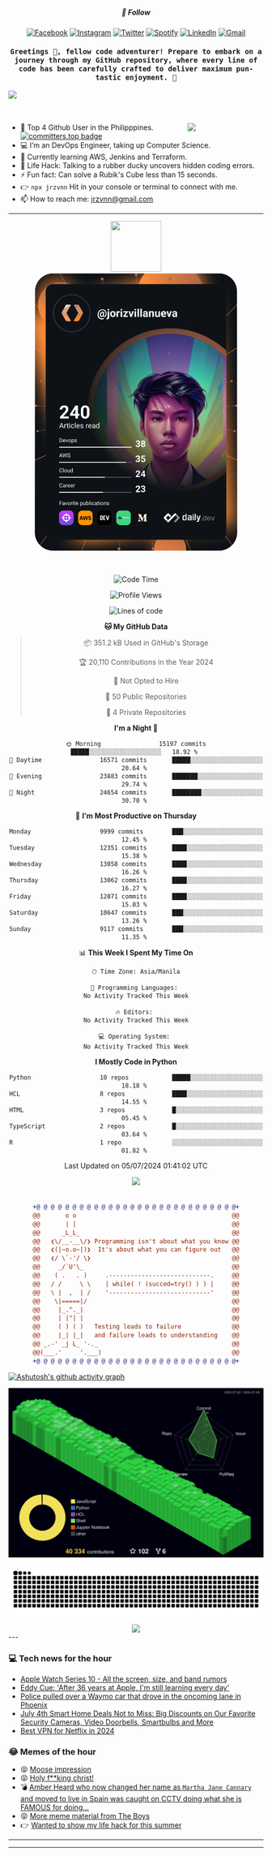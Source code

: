 <h5 align="center">💬 Follow</h5>
<div align="center">

[![Facebook](https://img.shields.io/badge/Facebook-%231877F2.svg?style=for-the-badge&logo=Facebook&logoColor=white)](https://www.facebook.com/Horisyo/)
[![Instagram](https://img.shields.io/badge/Instagram-%23E4405F.svg?style=for-the-badge&logo=Instagram&logoColor=white)](https://www.instagram.com/jrzvnn_/)
[![Twitter](https://img.shields.io/badge/Twitter-%231DA1F2.svg?style=for-the-badge&logo=Twitter&logoColor=white)](https://twitter.com/jrz_studies)
[![Spotify](https://img.shields.io/badge/Spotify-%231ED760.svg?style=for-the-badge&logo=Spotify&logoColor=white)](https://open.spotify.com/user/217td4qrc6mzqjodfalmzjpdi?si=b93099b9078c4ccb)
[![LinkedIn](https://img.shields.io/badge/LinkedIn-%230077B5.svg?style=for-the-badge&logo=LinkedIn&logoColor=white)](https://www.linkedin.com/in/jrz-vnn/)
[![Gmail](https://img.shields.io/badge/Gmail-D14836?style=for-the-badge&logo=gmail&logoColor=white)](mailto:jrzvnn@gmail.com)

</div>
<h4 align="center"><samp>Greetings 👋, fellow code adventurer! Prepare to embark on a journey through my GitHub repository, where every line of code has been carefully crafted to deliver maximum pun-tastic enjoyment. 🚀 </samp></h4>

<!--horizontal divider(gradiant)-->
<img src="https://user-images.githubusercontent.com/73097560/115834477-dbab4500-a447-11eb-908a-139a6edaec5c.gif">

&nbsp; 

<img align='right' src='https://github.com/Rishit-dagli/Rishit-dagli/blob/master/images/octocat-anime.gif' width='150"'>

- 🚀 Top 4 Github User in the Philipppines. [![committers.top badge](https://user-badge.committers.top/philippines/jrzvnn.svg)](https://user-badge.committers.top/philippines/USERNAME)
- 💻 I’m an DevOps Engineer, taking up Computer Science.
- 🤖 Currently learning AWS, Jenkins and Terraform.
- 🎯 Life Hack: Talking to a rubber ducky uncovers hidden coding errors.
- ⚡ Fun fact: Can solve a Rubik's Cube less than 15 seconds.
- 👉 `npx jrzvnn` Hit in your console or terminal to connect with me.
- 📫 How to reach me: jrzvnn@gmail.com

---

<!--🖼️OCTOCAT-->
<p align="center">

<img src="https://media.giphy.com/media/IP7sarl7C5lSFCw9rG/giphy.gif"  width="100px" height="100px">
<br />
<a href="https://app.daily.dev/jorizvillanueva"><img src="https://github.com/jrzvnn/jrzvnn/blob/main/devcard.svg" width="400" alt="Joriz Dev Card"/></a>
</p>

<br />
<div align="center">

<!--START_SECTION:waka-->
![Code Time](http://img.shields.io/badge/Code%20Time-259%20hrs%2059%20mins-blue)

![Profile Views](http://img.shields.io/badge/Profile%20Views-47-blue)

![Lines of code](https://img.shields.io/badge/From%20Hello%20World%20I%27ve%20Written-1.6%20million%20lines%20of%20code-blue)

**🐱 My GitHub Data** 

> 📦 351.2 kB Used in GitHub's Storage 
 > 
> 🏆 20,110 Contributions in the Year 2024
 > 
> 🚫 Not Opted to Hire
 > 
> 📜 50 Public Repositories 
 > 
> 🔑 4 Private Repositories 
 > 
**I'm a Night 🦉** 

```text
🌞 Morning                15197 commits       █████░░░░░░░░░░░░░░░░░░░░   18.92 % 
🌆 Daytime                16571 commits       █████░░░░░░░░░░░░░░░░░░░░   20.64 % 
🌃 Evening                23883 commits       ███████░░░░░░░░░░░░░░░░░░   29.74 % 
🌙 Night                  24654 commits       ████████░░░░░░░░░░░░░░░░░   30.70 % 
```
📅 **I'm Most Productive on Thursday** 

```text
Monday                   9999 commits        ███░░░░░░░░░░░░░░░░░░░░░░   12.45 % 
Tuesday                  12351 commits       ████░░░░░░░░░░░░░░░░░░░░░   15.38 % 
Wednesday                13058 commits       ████░░░░░░░░░░░░░░░░░░░░░   16.26 % 
Thursday                 13062 commits       ████░░░░░░░░░░░░░░░░░░░░░   16.27 % 
Friday                   12071 commits       ████░░░░░░░░░░░░░░░░░░░░░   15.03 % 
Saturday                 10647 commits       ███░░░░░░░░░░░░░░░░░░░░░░   13.26 % 
Sunday                   9117 commits        ███░░░░░░░░░░░░░░░░░░░░░░   11.35 % 
```


📊 **This Week I Spent My Time On** 

```text
🕑︎ Time Zone: Asia/Manila

💬 Programming Languages: 
No Activity Tracked This Week

🔥 Editors: 
No Activity Tracked This Week

💻 Operating System: 
No Activity Tracked This Week
```

**I Mostly Code in Python** 

```text
Python                   10 repos            █████░░░░░░░░░░░░░░░░░░░░   18.18 % 
HCL                      8 repos             ████░░░░░░░░░░░░░░░░░░░░░   14.55 % 
HTML                     3 repos             █░░░░░░░░░░░░░░░░░░░░░░░░   05.45 % 
TypeScript               2 repos             █░░░░░░░░░░░░░░░░░░░░░░░░   03.64 % 
R                        1 repo              ░░░░░░░░░░░░░░░░░░░░░░░░░   01.82 % 
```




 Last Updated on 05/07/2024 01:41:02 UTC
<!--END_SECTION:waka-->

<img src="https://wakatime.com/share/@jrzvnn/70a4618c-7cd9-4016-b7b9-eabe75c837ee.svg">

<br />
<br />

```diff
+@ @ @ @ @ @ @ @ @ @ @ @ @ @ @ @ @ @ @ @ @ @ @ @ @ @ @ @+
@@       o o                                           @@
@@       | |                                           @@
@@      _L_L_                                          @@
@@   ❮\/__-__\/❯ Programming isn't about what you know @@
@@   ❮(|~o.o~|)❯  It's about what you can figure out   @@
@@   ❮/ \`-'/ \❯                                       @@
@@     _/`U'\_                                         @@
@@    ( .   . )     .----------------------------.     @@
@@   / /     \ \    | while( ! (succed=try() ) ) |     @@
@@   \ |  ,  | /    '----------------------------'     @@
@@    \|=====|/                                        @@
@@     |_.^._|                                         @@
@@     | |"| |                                         @@
@@     ( ) ( )   Testing leads to failure              @@
@@     |_| |_|   and failure leads to understanding    @@
@@ _.-' _j L_ '-._                                     @@
@@(___.'     '.___)                                    @@
+@ @ @ @ @ @ @ @ @ @ @ @ @ @ @ @ @ @ @ @ @ @ @ @ @ @ @ @+

```

</div>


[![Ashutosh's github activity graph](https://github-readme-activity-graph.vercel.app/graph?username=jrzvnn&theme=github-compact)](https://github.com/ashutosh00710/github-readme-activity-graph)


![svg](profile-3d-contrib/profile-night-green.svg)

<div align="center">
<img src="https://github.com/jrzvnn/jrzvnn/blob/output/github-snake-dark.svg">
</div>

<div align=center>
<img align=center src=https://metrics.lecoq.io/jrzvnn?template=classic&isocalendar=1&languages=1&achievements=1&base=header%2C%20activity%2C%20community%2C%20repositories%2C%20metadata&base.indepth=false&base.hireable=false&base.skip=false&isocalendar=false&isocalendar.duration=full-year&languages=false&languages.limit=8&languages.threshold=0%25&languages.other=false&languages.colors=github&languages.sections=most-used&languages.indepth=false&languages.analysis.timeout=15&languages.analysis.timeout.repositories=7.5&languages.categories=markup%2C%20programming&languages.recent.categories=markup%2C%20programming&languages.recent.load=300&languages.recent.days=14&achievements=false&achievements.threshold=C&achievements.secrets=true&achievements.display=detailed&achievements.limit=0&config.timezone=Asia%2FManila)
</div>
<div align="left">
---

### 💻 Tech news for the hour

<!-- TECH:START -->
 - [Apple Watch Series 10 - All the screen, size, and band rumors](https://appleinsider.com/articles/24/07/05/apple-watch-series-10---all-the-screen-size-and-band-rumors?utm_medium=rss)
 - [Eddy Cue: &#39;After 36 years at Apple, I&#39;m still learning every day&#39;](https://appleinsider.com/articles/24/07/06/eddy-cue-after-36-years-at-apple-im-still-learning-every-day?utm_medium=rss)
 - [Police pulled over a Waymo car that drove in the oncoming lane in Phoenix](https://www.theverge.com/2024/7/6/24193094/phoenix-waymo-car-pulled-over-traffic-stop-oncoming-lane-police)
 - [July 4th Smart Home Deals Not to Miss: Big Discounts on Our Favorite Security Cameras, Video Doorbells, Smartbulbs and More](https://www.cnet.com/deals/best-july-4th-smart-home-sales-2024-07-06/#ftag=CAD590a51e)
 - [Best VPN for Netflix in 2024](https://www.cnet.com/tech/services-and-software/best-vpn-for-netflix/#ftag=CAD590a51e)<!-- TECH:END -->

### 😂 Memes of the hour

<!-- MEMES:START -->
 - 😝 [Moose impression](http://9gag.com/gag/aYQeYX2)
 - 😝 [Holy f**king christ!](http://9gag.com/gag/axyj7rD)
 - 💣 [Amber Heard who now changed her name as `Martha Jane Cannary` and moved to live in Spain was caught on CCTV doing what she is FAMOUS for doing...](http://9gag.com/gag/adBj5WM)
 - 😝 [More meme material from The Boys](http://9gag.com/gag/an7N925)
 - 👉 [Wanted to show my life hack for this summer](http://9gag.com/gag/aXP9Ymg)<!-- MEMES:END -->

---

---
